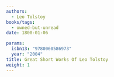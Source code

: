 ```yaml
---
authors:
  - Leo Tolstoy
books/tags:
  - owned-but-unread
date: 1800-01-06

params:
  isbn13: "9780060586973"
  year: "2004"
title: Great Short Works Of Leo Tolstoy
weight: 1
---
```


<!--more-->
